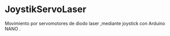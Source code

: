 # JoystikServoLaser
Movimiento por servomotores de diodo laser ,mediante joystick con Arduino NANO .
